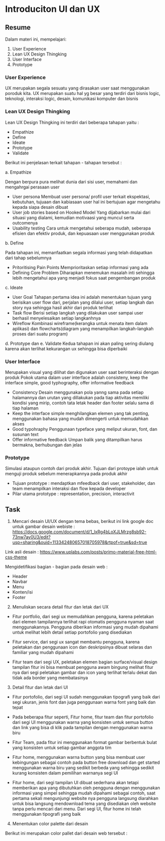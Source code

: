 # Introduciton UI dan UX

## Resume
Dalam materi ini, mempelajari:
1. User Experience
2. Lean UX Design Thingking
3. User Interface
4. Prototype


### User Experience
UX merupakan segala sesuatu yang dirasakan user saat menggunakan poroduk kita.
UX merupakan suatu hal yg besar yang terdiri dari bisnis logic, teknologi, interaksi logic, desain, komunikasi komputer dan bisnis


### Lean UX Design Thingking
Lean UX Design Thingking ini terdiri dari beberapa tahapan yaitu :
- Empathize
- Define
- Ideate
- Prototype
- Validate

Berikut ini penjelasan terkait tahapan - tahapan tersebut :

a. Empathize 

Dengan berpura pura melihat dunia dari sisi user, memahami dan mengahrgai perasaan user
- User persona
Membuat user persona/ profil user terkait ekspektasi, kebutuhan, tujuaan dan kabiasaan user
hal ini bertujuan agar mengetahu kepada siapa desain dibuat
- User job stories based on Hooked Model
Yang dijabarkan mulai dari situasi yang dialami, kemudian motivaasi yang muncul serta outcomenya
- Usability testing
Cara untuk mengetahui seberapa mudah, seberapa efisien dan efektiv produk, dan kepuasaan user menggunakan produk

b. Define

Pada tahapan ini, memanfaatkan segala informasi yang telah didapatkan dari tahap sebelumnya
- Pritoritising Pain Points
Memprioritaskan setiap informasi yang ada
- Defining Core Problem
Diharapkan menemukan masalah inti sehingga lebih mengetahui apa yang menjadi fokus
saat pengembangan produk

c. Ideate

- User Goal
Tahapan pertama idea ini adalah menentukan tujuan yang berisikan user flow dari,  perjalan yang dilalui user, setiap langkah dan story nya sehingga hasil akhir dari produk terlihat
- Task flow
Berisi setiap langkah yang dilakukan user sampai user berhasil menyelesaikan setiap langkanhnya
- Wireflow
Kombinasi wireframe(kerangka untuk menata item dalam aplikasi) dan flowcharts(diagram yang menampilkan 
langkah-langkah proses dari suatu program)

d. Prototype dan e. Validate
Kedua tahapan ini akan paling sering diulang karena akan terlihat kekurangan ux sehingga
bisa diperbaiki


### User Interface
Merupakan visual yang dilihat dan digunakan user saat berinteraksi dengan produk
Pokok utama dalam user interface adalah consisteny, keep the interface simple, 
good typhography, offer informative feedback
- Consistency
Desain menggunakan pola yanng sama pada setiap halamannya dan urutan yang dillakukan pada tiap aktivitas memiliki kondisi yang mirip, contoh tata letak header dan footer selalu sama di tiap halaman
- Keep the interface simple
menghilangkan elemen yang tak penting, menggunakan bahasa yang mudah dimengerti untuk memudahkan akses
- Good typohraphy
Penggunaan typeface yang meliput ukuran, font, dan susunan text 
- Offer informative feedback
Umpan balik yang ditampilkan harus bermakna, berhubungan dan jelas

### Prototype
Simulasi ataupun contoh dari produk akhir. Tujuan dari protoype ialah untuk menguji produk sebelum menerapkannya pada produk akhir
- Tujuan prototype : mendaptkan mfeedback dari user, stakeholder, dan team
menampilkan interaksi dan flow kepada developer
- Pilar utama prototype : representation, precision, interactivit


## Task

1. Mencari desain UI/UX dengan tema bebas, berikut ini link google doc untuk gambar desain webiste : https://docs.google.com/document/d/1_lxRg4bLoXJLMrzg8sb92-73nw7ay0U3/edit?usp=sharing&ouid=113342480657018705978&rtpof=true&sd=true

Link asli desain : https://www.uplabs.com/posts/primo-material-free-html-css-theme

Mengidetifikasi bagian - bagian pada desain web :
- Header
- Navbar
- Menu
- Konten/isi
- Footer


2. Menuliskan secara detail fitur dan letak dari UX

- Fitur portfolio, dari segi ux memudahkan pengguna, karena peletakan dari elemen tampilannya terlihat rapi otomatis pengguna nyaman saat menggunakannya. Pengguna diberikan informasi yang mudah dipahami untuk melihat lebih detail setiap portofolio yang disediakan

- Fitur service, dari segi ux sangat membantu pengguna, karena peletakan dan penggunaan icon dan deskripsinya dibuat selaras dan familiar yang mudah dipahami

- Fitur team dari segi UX, peletakan elemen bagian surface/visual design tampilan fitur ini bisa membuat pengguna awam bingung melihat fitur nya dari segi peletakan gambar dan icon yang terlihat terlalu dekat dan tidak ada border yang membatasinya


3. Detail fitur dan letak dari UI

- Fitur portofolio, dari segi UI sudah menggunakan tipografi yang baik dari segi ukuran, jenis font dan juga penggunaan warna font yang baik dan tepat

- Pada beberapa fitur seperti, Fitur home, fitur team dan fitur portofolio dari segi UI  menggunakan warna yang konsisten untuk semua button dan link yang bisa di klik pada tampilan dengan menggunakan warna biru

- Fitur Team, pada fitur ini menggunakan format gambar berbentuk bulat yang konsisten untuk setiap gambar anggota tim 

- Fitur home, menggunakan warna button yang bisa membuat user kebingungan sebagai contoh pada button free download dan get started  menggunakan warna biru yang sedikit  berbeda yang sehingga sedikit kurang konsisten dalam pemilihan warnanya segi UI 

- Fitur home, dari segi tampilan UI dibuat sederhana akan tetapi memberikan apa yang dibutuhkan oleh pengguna dengan menggunakan informasi yang simpel sehingga mudah dipahami sebagai contoh, saat pertama sekali mengunjungi website nya pengguna langsung diarahkan untuk bisa langsung mendownload tema yang disediakan oleh website tanpa perlu mencari dari menu. Dari segi UI, fitur home ini telah menggunakan tipografi yang baik

4. Menentukan color palette dari desain

Berikut ini merupakan color pallet dari desain web tersebut :


















